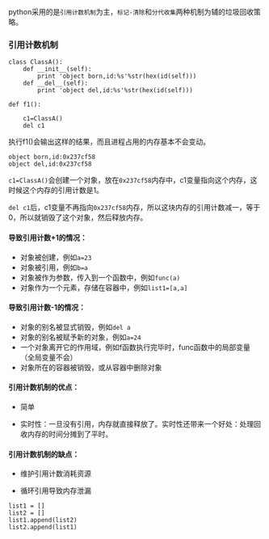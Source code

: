 python采用的是`引用计数机制`为主，`标记-清除`和`分代收集`两种机制为辅的垃圾回收策略。

### 引用计数机制

```
class ClassA():
    def __init__(self):
        print 'object born,id:%s'%str(hex(id(self)))
    def __del__(self):
        print 'object del,id:%s'%str(hex(id(self)))

def f1():

    c1=ClassA()
    del c1
```

执行f1\(\)会输出这样的结果，而且进程占用的内存基本不会变动。

```
object born,id:0x237cf58
object del,id:0x237cf58
```

`c1=ClassA()`会创建一个对象，放在`0x237cf58`内存中，c1变量指向这个内存，这时候这个内存的引用计数是1。

`del c1`后，c1变量不再指向`0x237cf58`内存，所以这块内存的引用计数减一，等于0，所以就销毁了这个对象，然后释放内存。

#### 导致引用计数+1的情况：

* 对象被创建，例如`a=23`
* 对象被引用，例如`b=a`
* 对象被作为参数，传入到一个函数中，例如`func(a)`
* 对象作为一个元素，存储在容器中，例如`list1=[a,a]`

#### 导致引用计数-1的情况：

* 对象的别名被显式销毁，例如`del a`
* 对象的别名被赋予新的对象，例如`a=24`
* 一个对象离开它的作用域，例如f函数执行完毕时，func函数中的局部变量（全局变量不会）
* 对象所在的容器被销毁，或从容器中删除对象

#### 引用计数机制的优点：

* 简单

* 实时性：一旦没有引用，内存就直接释放了。实时性还带来一个好处：处理回收内存的时间分摊到了平时。

#### 引用计数机制的缺点：

* 维护引用计数消耗资源

* 循环引用导致内存泄漏

```
list1 = []
list2 = []
list1.append(list2)
list2.append(list1)
```




